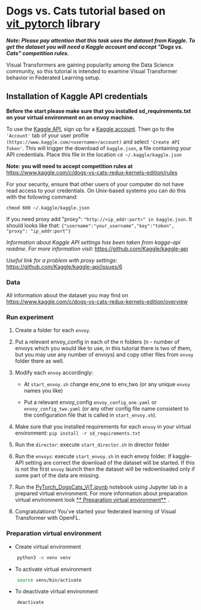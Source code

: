 # Dogs vs. Cats tutorial based on [vit_pytorch](https://github.com/lucidrains/vit-pytorch) library

***Note: Please pay attention that this task uses the dataset from Kaggle. To get the dataset you
will need a Kaggle account and accept "Dogs vs. Cats" competition rules.***

Visual Transformers are gaining popularity among the Data Science community, so this tutorial is
intended to examine Visual Transformer behavior in Federated Learning setup.

## Installation of Kaggle API credentials

**Before the start please make sure that you installed sd_requirements.txt on your virtual
environment on an envoy machine.**

To use the [Kaggle API](https://github.com/Kaggle/kaggle-api), sign up for
a [Kaggle account](https://www.kaggle.com). Then go to the `'Account'` tab of your user
profile `(https://www.kaggle.com/<username>/account)` and select `'Create API Token'`. This will
trigger the download of `kaggle.json`, a file containing your API credentials. Place this file in
the location `cd ~/.kaggle/kaggle.json`

**Note: you will need to accept competition rules
at** https://www.kaggle.com/c/dogs-vs-cats-redux-kernels-edition/rules

For your security, ensure that other users of your computer do not have read access to your
credentials. On Unix-based systems you can do this with the following command:

`chmod 600 ~/.kaggle/kaggle.json`

If you need proxy add "proxy": `"http://<ip_addr:port>" in kaggle.json`. It should looks like
that: `{"username":"your_username","key":"token", "proxy": "ip_addr:port"}`

*Information about Kaggle API settings has been taken from kagge-api readme. For more information
visit:* https://github.com/Kaggle/kaggle-api

*Useful link for a problem with proxy settings:* https://github.com/Kaggle/kaggle-api/issues/6

### Data

All information about the dataset you may find
on https://www.kaggle.com/c/dogs-vs-cats-redux-kernels-edition/overview

### Run experiment

1. Create a folder for each `envoy`.
2. Put a relevant envoy_config in each of the n folders (n - number of envoys which you would like
   to use, in this tutorial there is two of them, but you may use any number of envoys) and copy
   other files from `envoy` folder there as well.
3. Modify each `envoy` accordingly:

    - At `start_envoy.sh` change env_one to env_two (or any unique `envoy` names you like)

    - Put a relevant envoy_config `envoy_config_one.yaml` or `envoy_config_two.yaml` (or any other
      config file name consistent to the configuration file that is called in `start_envoy.sh`).
4. Make sure that you installed requirements for each `envoy` in your virtual
   environment: `pip install -r sd_requirements.txt`
5. Run the `director`: execute `start_director.sh` in director folder
6. Run the `envoys`: execute `start_envoy.sh` in each envoy folder. If kaggle-API setting are
   correct the download of the dataset will be started. If this is not the first `envoy` launch
   then the dataset will be redownloaded only if some part of the data are missing.
7. Run the [PyTorch_DogsCats_ViT.ipynb](workspace/PyTorch_DogsCats_ViT.ipynb) notebook using
   Jupyter lab in a prepared virtual environment. For more information about preparation virtual
   environment look [**
   Preparation virtual environment**](#preparation-virtual-environment)
   .
8. Congratulations! You've started your federated learning of Visual Transformer with OpenFL.

### Preparation virtual environment

* Create virtual environment

```sh
    python3 -m venv venv
```

* To activate virtual environment

```sh
    source venv/bin/activate
```

* To deactivate virtual environment

```sh
    deactivate
```